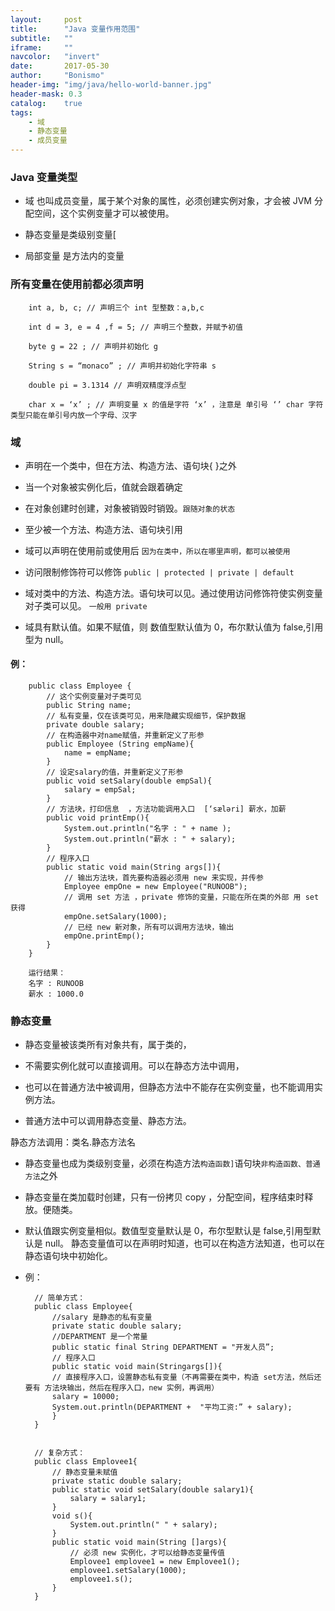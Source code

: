 ```yaml
---
layout:     post
title:      "Java 变量作用范围"
subtitle:   ""
iframe:     ""
navcolor:   "invert"
date:       2017-05-30
author:     "Bonismo"
header-img: "img/java/hello-world-banner.jpg"
header-mask: 0.3
catalog:    true
tags:
    - 域
    - 静态变量
    - 成员变量
---
```


### Java 变量类型

- 域 也叫成员变量，属于某个对象的属性，必须创建实例对象，才会被 JVM 分配空间，这个实例变量才可以被使用。

- 静态变量是类级别变量[

- 局部变量 是方法内的变量


### 所有变量在使用前都必须声明

        int a, b, c; // 声明三个 int 型整数：a,b,c

        int d = 3, e = 4 ,f = 5; // 声明三个整数，并赋予初值

        byte g = 22 ; // 声明并初始化 g

        String s = “monaco” ; // 声明并初始化字符串 s

        double pi = 3.1314 // 声明双精度浮点型

        char x = ‘x’ ; // 声明变量 x 的值是字符 ‘x’ ，注意是 单引号 ‘’ char 字符类型只能在单引号内放一个字母、汉字

### 域

- 声明在一个类中，但在方法、构造方法、语句块{ }之外

- 当一个对象被实例化后，值就会跟着确定

- 在对象创建时创建，对象被销毁时销毁。`跟随对象的状态`

- 至少被一个方法、构造方法、语句块引用

- 域可以声明在使用前或使用后 `因为在类中，所以在哪里声明，都可以被使用`

- 访问限制修饰符可以修饰 `public | protected | private | default`

- 域对类中的方法、构造方法。语句块可以见。通过使用访问修饰符使实例变量对子类可以见。 `一般用 private`

- 域具有默认值。如果不赋值，则 数值型默认值为 0，布尔默认值为 false,引用型为 null。

#### 例：

        public class Employee {
            // 这个实例变量对子类可见
            public String name;
            // 私有变量，仅在该类可见，用来隐藏实现细节，保护数据
            private double salary;
            // 在构造器中对name赋值，并重新定义了形参
            public Employee (String empName){
                name = empName;
            }
            // 设定salary的值，并重新定义了形参
            public void setSalary(double empSal){
                salary = empSal;
            }
            // 方法块，打印信息  ，方法功能调用入口  [‘sæləri] 薪水，加薪
            public void printEmp(){
                System.out.println("名字 : " + name );
                System.out.println("薪水 : " + salary);
            }
            // 程序入口
            public static void main(String args[]){
                // 输出方法块，首先要构造器必须用 new 来实现，并传参
                Employee empOne = new Employee("RUNOOB");
                // 调用 set 方法 ，private 修饰的变量，只能在所在类的外部 用 set 获得
                empOne.setSalary(1000);
                // 已经 new 新对象，所有可以调用方法块，输出
                empOne.printEmp();
            }
        }

        运行结果：
        名字 : RUNOOB
        薪水 : 1000.0

### 静态变量

 - 静态变量被该类所有对象共有，属于类的，

 - 不需要实例化就可以直接调用。可以在静态方法中调用，

 - 也可以在普通方法中被调用，但静态方法中不能存在实例变量，也不能调用实例方法。

 - 普通方法中可以调用静态变量、静态方法。

 静态方法调用：类名.静态方法名

 - 静态变量也成为类级别变量，必须在构造方法`构造函数]`语句块`非构造函数、普通方法`之外

 - 静态变量在类加载时创建，只有一份拷贝 copy ，分配空间，程序结束时释放。便随类。

 - 默认值跟实例变量相似。数值型变量默认是 0，布尔型默认是 false,引用型默认是 null。
   静态变量值可以在声明时知道，也可以在构造方法知道，也可以在静态语句块中初始化。

- 例：

        // 简单方式：
        public class Employee{
            //salary 是静态的私有变量
            private static double salary;
            //DEPARTMENT 是一个常量
            public static final String DEPARTMENT = "开发人员”;
            // 程序入口
            public static void main(Stringargs[]){
            // 直接程序入口，设置静态私有变量（不再需要在类中，构造 set方法，然后还要有 方法块输出，然后在程序入口，new 实例，再调用）
            salary = 10000;
            System.out.println(DEPARTMENT +  "平均工资:” + salary);
            }
        }


        // 复杂方式：
        public class Emplovee1{
            // 静态变量未赋值
            private static double salary;
            public static void setSalary(double salary1){
                salary = salary1;
            }
            void s(){
                System.out.println(" " + salary);
            }
            public static void main(String []args){
                // 必须 new 实例化，才可以给静态变量传值
                Emplovee1 emplovee1 = new Emplovee1();
                emplovee1.setSalary(1000);
                emplovee1.s();
            }
        }
